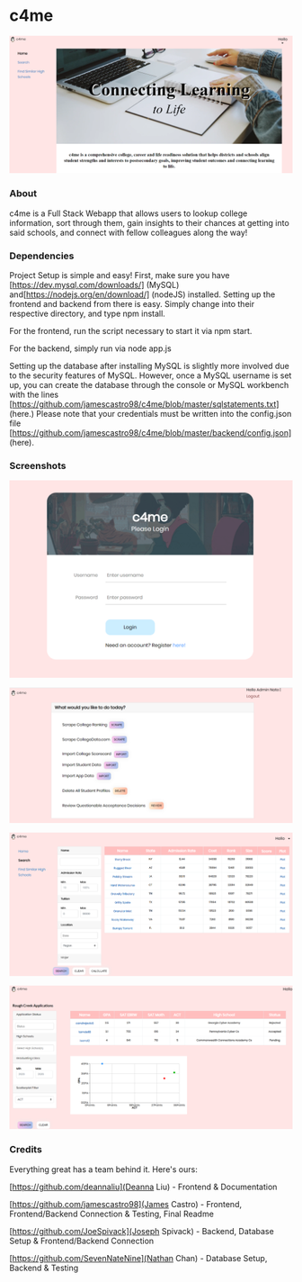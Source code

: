 # c4me
![alt text](img/landing.png "Landing")
### About
c4me is a Full Stack Webapp that allows users to lookup college information, sort through them, gain insights to their 
chances at getting into said schools, and connect with fellow colleagues along the way! 

### Dependencies

Project Setup is simple and easy! First, make sure you have [https://dev.mysql.com/downloads/] (MySQL) and[https://nodejs.org/en/download/] (nodeJS) installed.
Setting up the frontend and backend from there is easy. Simply change into their respective directory, and type npm install.

For the frontend, run the script necessary to start it via npm start. 

For the backend, simply run via node app.js

Setting up the database after installing MySQL is slightly more involved due to the security features of MySQL. However, once a 
MySQL username is set up, you can create the database through the console or MySQL workbench with the lines [https://github.com/jamescastro98/c4me/blob/master/sqlstatements.txt] (here.) Please note that your credentials must be written into the config.json file [https://github.com/jamescastro98/c4me/blob/master/backend/config.json] (here).

### Screenshots
![alt text](img/login.png "Login Page")

![alt text](img/admin.png "Admin Dashboard")

![alt text](img/search.png "College Search")

![alt text](img/applications.png "Previous Applications")


### Credits

Everything great has a team behind it. Here's ours:

[https://github.com/deannaliu](Deanna Liu) - Frontend & Documentation

[https://github.com/jamescastro98](James Castro) - Frontend, Frontend/Backend Connection & Testing, Final Readme

[https://github.com/JoeSpivack](Joseph Spivack) - Backend, Database Setup & Frontend/Backend Connection

[https://github.com/SevenNateNine](Nathan Chan) - Database Setup, Backend & Testing
